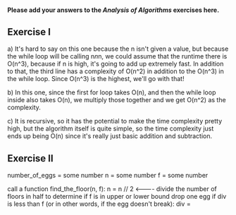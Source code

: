 #### Please add your answers to the ***Analysis of  Algorithms*** exercises here.

## Exercise I

a) It's hard to say on this one because the n isn't given a value, but because the while loop will be calling 
    n*n*n, we could assume that the runtime there is O(n^3), because if n is high, it's going to add up extremely fast.
    In addition to that, the third line has a complexity of O(n^2) in addition to the O(n^3) in the while loop. Since
    O(n^3) is the highest, we'll go with that! 


b) In this one, since the first for loop takes O(n), and then the while loop inside also takes O(n), we multiply those together
    and we get O(n^2) as the complexity.


c) It is recursive, so it has the potential to make the time complexity pretty high, but the algorithm itself is quite simple,
    so the time complexity just ends up being O(n) since it's really just basic addition and subtraction. 

## Exercise II

number_of_eggs = some number
n = some number
f = some number

call a function find_the_floor(n, f):
    n = n // 2 <---- divide the number of floors in half to determine if f is in upper or lower bound
    drop one egg
    if div is less than f (or in other words, if the egg doesn't break):
        div = 




